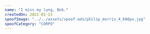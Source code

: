 ```yaml
---
name: "I miss my lung, Bob."
createdOn: 2021-01-13
spoofImage: "../../assets/spoof-ads/philip_morris_4_600px.jpg"
spoofCategory: "CORPO"
---
```

